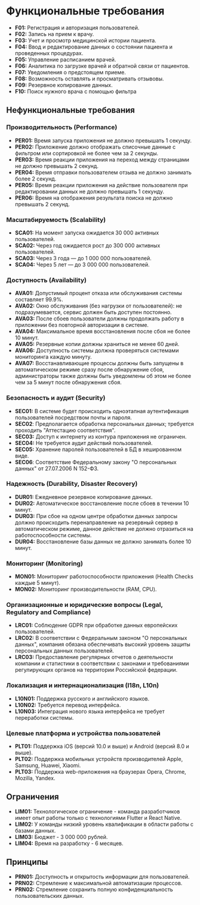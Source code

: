 # **Функциональные требования**
- **F01:** Регистрация и авторизация пользователей.
- **F02:** Запись на прием к врачу.
- **F03:** Учет и просмотр медицинской истории пациента.
- **F04:** Ввод и редактирование данных о состоянии пациента и проведенных процедурах.
- **F05:** Управление расписанием врачей.
- **F06:** Аналитика по загрузке врачей и обратной связи от пациентов.
- **F07:** Уведомления о предстоящем приеме.
- **F08:** Возможность оставлять и просматривать отзывовы.
- **F09:** Резервное копирование данных.
- **F10:** Поиск нужного врача с помощью фильтра

## **Нефункциональные требования**

### **Производительность (Performance)**

- **PER01:** Время запуска приложения не должно превышать 1 секунду.
- **PER02:** Приложение должно отображать списочные данные с фильтром или сортировкой не более чем за 2 секунды.
- **PER03:** Время реакции приложения на переход между страницами не должно превышать 2 секунд.
- **PER04:** Время отправки пользователем отзыва не должно занимать более 2 секунд.
- **PER05:** Время реакции приложения на действие пользователя при редактировании данных не должно превышать 1 секунду.
- **PER06:** Время на отображения результата поиска не должно превышать 2 секунд.

### **Масштабируемость (Scalability)**

- **SCA01:** На момент запуска ожидается 30 000 активных пользователей.
- **SCA02:** Через год ожидается рост до 300 000 активных пользователей.
- **SCA03:** Через 3 года — до 1 000 000 пользователей.
- **SCA04:** Через 5 лет — до 3 000 000 пользователей.

### **Доступность (Availability)**

- **AVA01:** Допустимый процент отказа или обслуживания системы составляет 99.9%.
- **AVA02:** Окно обслуживания (без нагрузки от пользователей): не подразумевается, сервис должен быть доступен постоянно.
- **AVA03:** После сбоев пользователи должны продолжать работу в приложении без повторной авторизации в системе.
- **AVA04:** Максимальное время восстановления после сбоя не более 10 минут.
- **AVA05:** Резервные копии должны храниться не менее 60 дней.
- **AVA06:** Доступность системы должна проверяться системами мониторинга каждую минуту.
- **AVA07:** Восстанавливающие процессы должны быть запущены в автоматическом режиме сразу после обнаружение сбоя, администраторы также должны быть уведомлены об этом не более чем за 5 минут после обнаружения сбоя.

### **Безопасность и аудит (Security)**

- **SEC01:** В системе будет происходить одноэтапная аутентификация пользователей посредством почты и пароля.
- **SEC02**: Предполагается обработка персональных данных; требуется проходить "Аттестацию соответствия".
- **SEC03:** Доступ к интернету из контура приложения не ограничен.
- **SEC04:** Не требуется аудит действий пользователей.
- **SEC05:** Хранение паролей пользователей в БД в хешированном виде.
- **SEC06**: Соответствие Федеральному закону "О персональных данных" от 27.07.2006 N 152-ФЗ.

### **Надежность (Durability, Disaster Recovery)**

- **DUR01:** Ежедневное резервное копирование данных.
- **DUR02:** Автоматическое восстановление после сбоев в течении 10 минут.
- **DUR03:** При сбое на одном центре обработки данных запросы должно происходить перенаправление на резервный сервер в автоматическом режиме, данное действие не должно отразиться на работоспособности системы.
- **DUR04:** Восстановление базы данных не должно занимать более 10 минут.

### **Мониторинг (Monitoring)**

- **MON01:** Мониторинг работоспособности приложения (Health Checks каждые 5 минут).
- **MON02:** Мониторинг производительности (RAM, CPU).

### **Организационные и юридические вопросы (Legal, Regulatory and Compliance)**

- **LRC01:** Соблюдение GDPR при обработке данных европейских пользователей.
- **LRC02:** В соответствии с Федеральным законом "О персональных данных", компания обязана обеспечивать высокий уровень защиты персональных данных пользователей.
- **LRC03:** Предоставление регулярных отчетов о деятельности компании и статистики в соответствии с законами и требованиями регулирующих органов на территории Российской федерации.

### **Локализация и интернационализация (I18n, L10n)**

- **L10N01:** Поддержка русского и английского языков.
- **L10N02:** Требуется перевод интерфейса.
- **L10N03:** Интеграция нового языка интерфейса не требует переработки системы.

### **Целевые платформа и устройства пользователей**

- **PLT01:** Поддержка iOS (версий 10.0 и выше) и Android (версий 8.0 и выше).
- **PLT02:** Поддержка мобильных устройств производителей Apple, Samsung, Huawei, Xiaomi.
- **PLT03:** Поддержка web-приложения на браузерах Opera, Chrome, Mozilla, Yandex.

## **Ограничения**

- **LIM01:** Технологическое ограничение - команда разработчиков имеет опыт работы только с технологиями Flutter и React Native.
- **LIM02:** У команды низкий уровень квалификации в области работы с базами данных.
- **LIM03:** Бюджет - 3 000 000 рублей.
- **LIM04:** Время на разработку - 6 месяцев.

## **Принципы**

- **PRN01:** Доступность и открытость информации для пользователей.
- **PRN02:** Стремление к максимальной автоматизации процессов.
- **PRN02:** Стремление сохранить полную конфиденциальность пользовательских данных.
